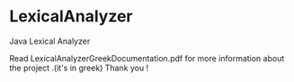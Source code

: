 # LexicalAnalyzer
Java Lexical Analyzer

Read LexicalAnalyzerGreekDocumentation.pdf for more information about the project .(it's in greek)
Thank you !
